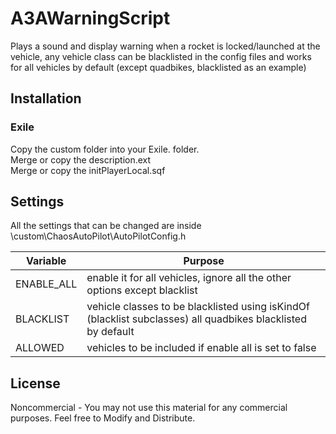 # A3AWarningScript
Plays a sound and display warning when a rocket is locked/launched at the vehicle, any vehicle class can be blacklisted in the config files and works for all vehicles by default (except quadbikes, blacklisted as an example)

## Installation
### Exile
Copy the custom folder into your Exile.<MapName> folder.  
Merge or copy the description.ext  
Merge or copy the initPlayerLocal.sqf  

  
## Settings
All the settings that can be changed are inside \custom\ChaosAutoPilot\AutoPilotConfig.h
<br />

| Variable      | Purpose |
|---------------|---------|
| ENABLE_ALL | enable it for all vehicles, ignore all the other options except blacklist |
| BLACKLIST | vehicle classes to be blacklisted using isKindOf (blacklist subclasses) all quadbikes blacklisted by default |
| ALLOWED | vehicles to be included if enable all is set to false |


## License
Noncommercial - You may not use this material for any commercial purposes. 
Feel free to Modify and Distribute.
